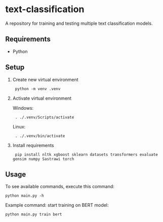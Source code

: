 # text-classification

A repository for training and testing multiple text classification models.

## Requirements

- Python

## Setup

1. Create new virtual environment

        python -m venv .venv

2. Activate virtual environment

    Windows:

        . ./.venv/Scripts/activate

    Linux:

        . ./.venv/bin/activate

3. Install requirements

        pip install nltk xgboost sklearn datasets transformers evaluate gensim numpy Sastrawi torch

## Usage

To see available commands, execute this command:

    python main.py -h

Example command: start training on BERT model:

    python main.py train bert
    